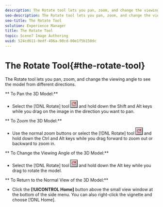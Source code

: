 ```yaml
---
description: The Rotate tool lets you pan, zoom, and change the viewing angle to see the model from different directions.
seo-description: The Rotate tool lets you pan, zoom, and change the viewing angle to see the model from different directions.
seo-title: The Rotate Tool
solution: Experience Manager
title: The Rotate Tool
topic: Scene7 Image Authoring
uuid: 524cd611-0edf-496a-90cd-00e1f5b150dc
---
```


# The Rotate Tool{#the-rotate-tool}

The Rotate tool lets you pan, zoom, and change the viewing angle to see the model from different directions.

 ** To Pan the 3D Model:**

* Select the [!DNL Rotate] tool ![](assets/rotate_tool.png) and hold down the Shift and Alt keys while you drag on the image in the direction you want to pan.

** To Zoom the 3D Model:**

* Use the normal zoom buttons or select the [!DNL Rotate] tool ![](assets/rotate_tool.png) and hold down the Ctrl and Alt keys while you drag forward to zoom out or backward to zoom in.

** To Change the Viewing Angle of the 3D Model:**

* Select the [!DNL Rotate] tool ![](assets/rotate_tool.png) and hold down the Alt key while you drag to rotate the model.

** To Return to the Normal View of the 3D Model:**

* Click the **[!UICONTROL Home]** button above the small view window at the bottom of the side menu. You can also right-click the vignette and choose [!DNL Home].

